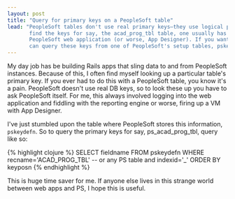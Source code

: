 ```yaml
---
layout: post
title: "Query for primary keys on a PeopleSoft table"
lead: "PeopleSoft tables don't use real primary keys—they use logical primary keys. So if you want to
       find the keys for say, the acad_prog_tbl table, one usually has to resort to venturing into the
       PeopleSoft web application (or worse, App Designer). If you want to save yourself this pain, you
       can query these keys from one of PeopleSoft's setup tables, pskeydefn."
---
```


My day job has be building Rails apps that sling data to and from PeopleSoft
instances. Because of this, I often find myself looking up a particular table's primary key.
If you ever had to do this with a PeopleSoft table, you know it's a pain. PeopleSoft doesn't use
real DB keys, so to look these up you have to ask PeopleSoft itself. For me, this always involved logging 
into the web application and fiddling with the reporting engine or worse, firing up a VM with App Designer.

I've just stumbled upon the table where PeopleSoft stores this information, `pskeydefn`. So to query the
primary keys for say, ps_acad_prog_tbl, query like so:

{% highlight clojure %}
SELECT fieldname
FROM pskeydefn
WHERE recname='ACAD_PROG_TBL' -- or any PS table
  and indexid='_'
ORDER BY keyposn
{% endhighlight %}

This is huge time saver for me. If anyone else lives in this strange world between web apps and PS, I hope this is useful.

